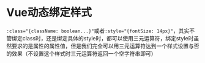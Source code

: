 # Vue动态绑定样式

`:class="{className: boolean...}"`或者`:style="{fontSize: 14px}"`，其实不管绑定class时，还是绑定具体的style时，都可以使用三元运算符，绑定style时虽然要求的是属性的属性值，但是我们完全可以用三元运算符达到一个样式设置与否的效果（不设置这个样式时三元运算符返回一个空字符串即可）